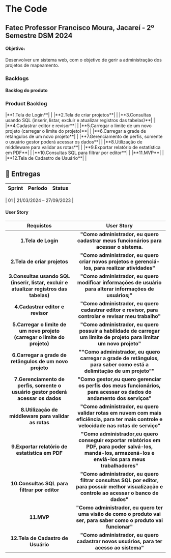 <h1>The Code</h1>
<h2>Fatec Professor Francisco Moura, Jacareí - 2º Semestre DSM 2024</h2>
<h4>Objetivo:</h4>
<p>Desenvolver um sistema web, com o objetivo de gerir a administração dos projetos de mapeamento.</p>

###   Backlogs
#### Backlog do produto
<span align="center"></span>

<h3>Product Backlog</h3>
|**1.Tela de Login**|  |
|**2.Tela de criar projetos**|  |
|**3.Consultas usando SQL (inserir, listar, excluir e atualizar registros das tabelas)**|  |
|**4.Cadastrar editor e revisor**|  |
|**5.Carregar o limite de um novo projeto (carregar o limite do projeto)**|  |
|**6.Carregar a grade de retângulos de um novo projeto**|  |
|**7.Gerenciamento de perfis, somente o usuário gestor poderá acessar os dados**|  |
|**8.Utilização de middleware para validar as rotas**|  |
|**9.Exportar relatório de estatística em PDF**|  |
|**10.Consultas SQL para filtrar por editor**|  |
|**11.MVP**|  |
|**12.Tela de Cadastro de Usuário**|  |


##  🎯 Entregas

| Sprint| Período | Status |
|:-----:|:----------:|:---------:|
<a></a>
| 01 |   21/03/2024 – 27/09/2023 | 


#### User Story

|**Requistos**|**User Story**|
|:----------------:|:-------------------------------------:|
|**1.Tela de Login**|**"Como administrador, eu quero cadastrar meus funcionários para acessar o sistema.**|
|**2.Tela de criar projetos**|**"Como administrador, eu quero criar novos projetos e gerenciá-los, para realizar atividades"**|
|**3.Consultas usando SQL (inserir, listar, excluir e atualizar registros das tabelas)**|**"Como administrador, eu quero modificar informações de usuário para alterar informações de usuários;"**|
|**4.Cadastrar editor e revisor**|**"Como administrador, eu quero cadastrar editor e revisor, para controlar e revisar meu trabalho"**|
|**5.Carregar o limite de um novo projeto (carregar o limite do projeto)**|**"Como administrador, eu quero possuir a habilidade de carregar um limite de projeto para limitar um novo projeto"**|
|**6.Carregar a grade de retângulos de um novo projeto**|**""Como administrador, eu quero carregar a grade de retângulos, para saber como está a delimitação de um projeto""**|
|**7.Gerenciamento de perfis, somente o usuário gestor poderá acessar os dados**|**"Como gestor,eu quero gerenciar os perfis dos meus funcionários, para acessar os dados do andamento dos serviços"**|
|**8.Utilização de middleware para validar as rotas**|**"Como administrador, eu quero validar rotas em nuvem com mais eficiência, para ter mais controle e velocidade nas rotas de serviço"**|
|**9.Exportar relatório de estatística em PDF**|**"Como administrador,eu quero conseguir exportar relatórios em PDF, para poder salvá-los, mandá-los, armazená-los e enviá-los para meus trabalhadores"**|
|**10.Consultas SQL para filtrar por editor**|**"Como administrador, eu quero filtrar consultas SQL por editor, para possuir melhor visualização e controle ao acessar o banco de dados"**|
|**11.MVP**|**"Como administrador, eu quero ter uma visão de como o produto vai ser, para saber como o produto vai funcionar"**|
|**12.Tela de Cadastro de Usuário**|**"Como administrador, eu quero  cadastrar novos usuários, para ter acesso ao sistema"**|
